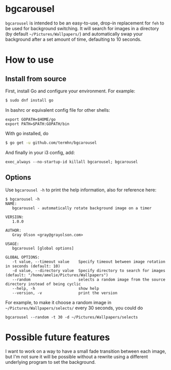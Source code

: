 # bgcarousel

`bgcarousel` is intended to be an easy-to-use, drop-in replacement for `feh` to be used for background switching. It will 
search for images in a directory (by default `~/Pictures/Wallpapers/`) and automatically swap your background after a set 
amount of time, defaulting to 10 seconds.

# How to use

## Install from source

First, install Go and configure your environment. For example:

```sh
$ sudo dnf install go
```
In bashrc or equivalent config file for other shells:
```
export GOPATH=$HOME/go
export PATH=$PATH:GOPATH/bin
```

With go installed, do

```sh
$ go get -u github.com/termhn/bgcarousel
```
And finally in your i3 config, add:

```
exec_always --no-startup-id killall bgcarousel; bgcarousel
```

## Options
Use `bgcarousel -h` to print the help information, also for reference here:
```
$ bgcarousel -h
NAME:
   bgcarousel - automatically rotate background image on a timer
   
VERSION:
   1.0.0
   
AUTHOR:
   Gray Olson <gray@grayolson.com>
   
USAGE:
   bgcarousel [global options]
   
GLOBAL OPTIONS:
   -t value, --timeout value    Specify timeout between image rotation in seconds (default: 10)
   -d value, --directory value  Specify directory to search for images (default: "/home/amelie/Pictures/Wallpapers")
   --random                     selects a random image from the source directory instead of being cyclic
   --help, -h                   show help
   --version, -v                print the version
```
For example, to make it choose a random image in `~/Pictures/Wallpapers/selects/` every 30 seconds, you could do
```
bgcarousel --random -t 30 -d ~/Pictures/Wallpapers/selects
```

# Possible future features
I want to work on a way to have a small fade transition between each image, but I'm not sure it will be possible 
without a rewrite using a different underlying program to set the background.

